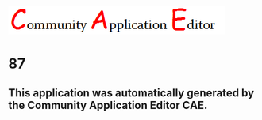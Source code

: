 ![CAE](https://github.com/GHProjectsTest/CAE-Deployment-Temp/blob/master/img/logo.png)  

87
===================


This application was automatically generated by the Community Application Editor CAE.  
---------------
